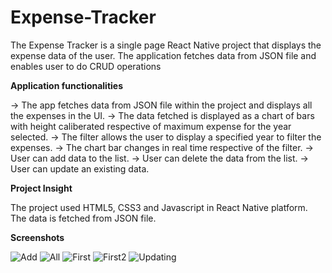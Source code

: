 # Expense-Tracker

The Expense Tracker is a single page React Native project that displays the expense data of the user. The application fetches data from JSON file and enables user to do CRUD operations

**Application functionalities**

-> The app fetches data from JSON file within the project and displays all the expenses in the UI.
-> The data fetched is displayed as a chart of bars with height caliberated respective of maximum expense for the year selected.
-> The filter allows the user to display a specified year to filter the expenses.
-> The chart bar changes in real time respective of the filter.
-> User can add data to the list.
-> User can delete the data from the list.
-> User can update an existing data.

**Project Insight**

The project used HTML5, CSS3 and Javascript in React Native platform.
The data is fetched from JSON file.

**Screenshots**


![Add](https://user-images.githubusercontent.com/84104966/151076466-a95b458b-00bb-4e0d-844d-0a9a5526ef25.JPG)
![All](https://user-images.githubusercontent.com/84104966/151076467-e69fc6a8-b97a-41ab-89f2-fe3819696add.JPG)
![First](https://user-images.githubusercontent.com/84104966/151076472-f2064f51-5c06-4b33-953d-90f888083221.JPG)
![First2](https://user-images.githubusercontent.com/84104966/151076474-c465ff82-53ad-4f9c-ba5a-a154088ca9a8.JPG)
![Updating](https://user-images.githubusercontent.com/84104966/151076475-9c666109-2f5c-465c-9127-eb098c063962.JPG)
